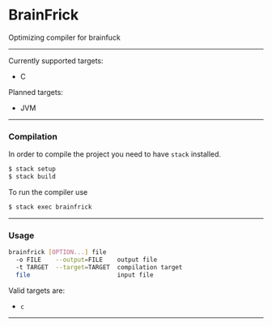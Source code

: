 # BrainFrick
Optimizing compiler for brainfuck

***

Currently supported targets:
- C

Planned targets:
- JVM

***

### Compilation

In order to compile the project you need to have `stack` installed.

```bash
$ stack setup
$ stack build
```

To run the compiler use
```bash
$ stack exec brainfrick
```

***

### Usage

```bash
brainfrick [OPTION...] file
  -o FILE    --output=FILE    output file
  -t TARGET  --target=TARGET  compilation target
  file                        input file
```

Valid targets are:
- `c`
<!-- TODO -->

***